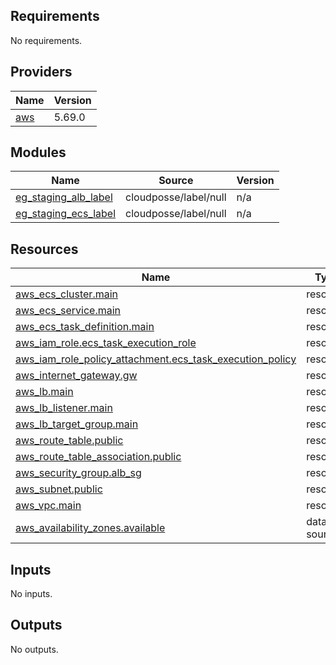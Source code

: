 <!-- BEGIN_TF_DOCS -->
## Requirements

No requirements.

## Providers

| Name | Version |
|------|---------|
| <a name="provider_aws"></a> [aws](#provider\_aws) | 5.69.0 |

## Modules

| Name | Source | Version |
|------|--------|---------|
| <a name="module_eg_staging_alb_label"></a> [eg\_staging\_alb\_label](#module\_eg\_staging\_alb\_label) | cloudposse/label/null | n/a |
| <a name="module_eg_staging_ecs_label"></a> [eg\_staging\_ecs\_label](#module\_eg\_staging\_ecs\_label) | cloudposse/label/null | n/a |

## Resources

| Name | Type |
|------|------|
| [aws_ecs_cluster.main](https://registry.terraform.io/providers/hashicorp/aws/latest/docs/resources/ecs_cluster) | resource |
| [aws_ecs_service.main](https://registry.terraform.io/providers/hashicorp/aws/latest/docs/resources/ecs_service) | resource |
| [aws_ecs_task_definition.main](https://registry.terraform.io/providers/hashicorp/aws/latest/docs/resources/ecs_task_definition) | resource |
| [aws_iam_role.ecs_task_execution_role](https://registry.terraform.io/providers/hashicorp/aws/latest/docs/resources/iam_role) | resource |
| [aws_iam_role_policy_attachment.ecs_task_execution_policy](https://registry.terraform.io/providers/hashicorp/aws/latest/docs/resources/iam_role_policy_attachment) | resource |
| [aws_internet_gateway.gw](https://registry.terraform.io/providers/hashicorp/aws/latest/docs/resources/internet_gateway) | resource |
| [aws_lb.main](https://registry.terraform.io/providers/hashicorp/aws/latest/docs/resources/lb) | resource |
| [aws_lb_listener.main](https://registry.terraform.io/providers/hashicorp/aws/latest/docs/resources/lb_listener) | resource |
| [aws_lb_target_group.main](https://registry.terraform.io/providers/hashicorp/aws/latest/docs/resources/lb_target_group) | resource |
| [aws_route_table.public](https://registry.terraform.io/providers/hashicorp/aws/latest/docs/resources/route_table) | resource |
| [aws_route_table_association.public](https://registry.terraform.io/providers/hashicorp/aws/latest/docs/resources/route_table_association) | resource |
| [aws_security_group.alb_sg](https://registry.terraform.io/providers/hashicorp/aws/latest/docs/resources/security_group) | resource |
| [aws_subnet.public](https://registry.terraform.io/providers/hashicorp/aws/latest/docs/resources/subnet) | resource |
| [aws_vpc.main](https://registry.terraform.io/providers/hashicorp/aws/latest/docs/resources/vpc) | resource |
| [aws_availability_zones.available](https://registry.terraform.io/providers/hashicorp/aws/latest/docs/data-sources/availability_zones) | data source |

## Inputs

No inputs.

## Outputs

No outputs.
<!-- END_TF_DOCS -->